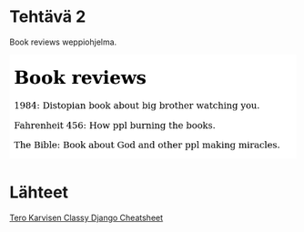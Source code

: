 # Tehtävä 2

Book reviews weppiohjelma.

![Book Reviews](book_reviews.png "Book reviews")

# Lähteet
[Tero Karvisen Classy Django Cheatsheet](https://terokarvinen.com/2023/django-cheatsheet/)